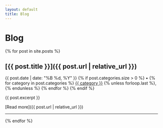```yaml
---
layout: default
title: Blog
---
```


# Blog

{% for post in site.posts %}
## [{{ post.title }}]({{ post.url | relative_url }})

<div class="post-meta">
  {{ post.date | date: "%B %d, %Y" }}
  {% if post.categories.size > 0 %}
  • 
  <span class="post-categories">
    {% for category in post.categories %}
    <a href="{{ '/categories/' | append: category | relative_url }}">{{ category }}</a>
    {% unless forloop.last %}, {% endunless %}
    {% endfor %}
  </span>
  {% endif %}
</div>

{{ post.excerpt }}

[Read more]({{ post.url | relative_url }})

<hr>
{% endfor %}
